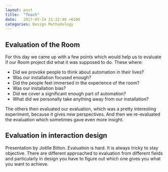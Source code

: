 ```yaml
---
layout: post
title:  "Teach"
date:   2017-05-24 21:22:40 +0100
categories: Design Methodology
---
```

## Evaluation of the Room ##
For this day we came up with a few points which would help us to evaluate if our Room project did what it was supposed to do. These where:
- Did we provoke people to think about automation in their lives?
- Was our installation focused enough?
- Did the people feel immersed in the experience of the room?
- Was our installation bias?
- Did we cover a significant enough part of automation?
- What did we personally take anything away from our installation?

The others then evaluated our evaluation, which was a pretty interesting experiment, because it gives new perspectives. And then we re-evaluated the evaluation which sometimes gave even more insight.


## Evaluation in interaction design ##
Presentation by Joëlle Bitton.
Evaluation is hard. It is always tricky to stay objective. There are different approached to evaluation from different fields and particularly in design you have to figure out which one gives you what you want to achieve.
